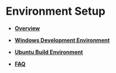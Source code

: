 # Environment Setup<a name="EN-US_TOPIC_0000001128311058"></a>

-   **[Overview](overview-1.md)**  

-   **[Windows Development Environment](windows-development-environment.md)**  

-   **[Ubuntu Build Environment](ubuntu-build-environment.md)**  

-   **[FAQ](faq.md)**  


